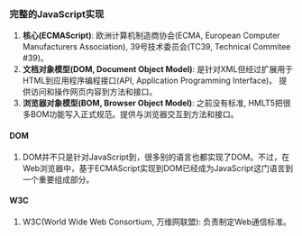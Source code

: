 ### 完整的JavaScript实现
1. **核心(ECMAScript)**: 欧洲计算机制造商协会(ECMA, European Computer Manufacturers Association), 39号技术委员会(TC39, Technical Commitee #39)。
2. **文档对象模型(DOM, Document Object Model)**: 是针对XML但经过扩展用于HTML到应用程序编程接口(API, Application Programming Interface)。 提供访问和操作网页内容到方法和接口。
3. **浏览器对象模型(BOM, Browser Object Model)**: 之前没有标准, HMLT5把很多BOM功能写入正式规范。提供与浏览器交互到方法和接口。
   
#### DOM
1. DOM并不只是针对JavaScript到，很多别的语言也都实现了DOM。不过，在Web浏览器中，基于ECMAScript实现到DOM已经成为JavaScript这门语言到一个重要组成部分。

#### W3C
1. W3C(World Wide Web Consortium, 万维网联盟): 负责制定Web通信标准。
